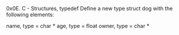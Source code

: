 0x0E. C - Structures, typedef
Define a new type struct dog with the following elements:

name, type = char *
age, type = float
owner, type = char *
